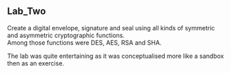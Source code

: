 ## Lab_Two

Create a digital envelope, signature and seal using all kinds of symmetric and asymmetric cryptographic
functions.  
Among those functions were DES, AES, RSA and SHA.  

The lab was quite entertaining as it was conceptualised more like a sandbox then as an exercise.  
